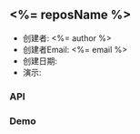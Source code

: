 ## <%= reposName %>

- 创建者: <%= author %>
- 创建者Email: <%= email %>
- 创建日期:
- 演示:

### API

### Demo
